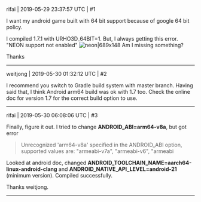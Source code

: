 rifai | 2019-05-29 23:37:57 UTC | #1

I want my android game built with 64 bit support because of google 64 bit policy. 

I compiled 1.7.1 with URHO3D_64BIT=1. But, I always getting this error.
"NEON support not enabled"
![neon|689x148](upload://t8QAChTqYJdQBYe5KgNNZt37H5n.png) 
Am I missing something?

Thanks

-------------------------

weitjong | 2019-05-30 01:32:12 UTC | #2

I recommend you switch to Gradle build system with master branch. Having said that, I think Android arm64 build was ok with 1.7 too. Check the online doc for version 1.7 for the correct build option to use.

-------------------------

rifai | 2019-05-30 06:08:06 UTC | #3

Finally, figure it out. 
I tried to change **ANDROID_ABI=arm64-v8a**, but got error

> Unrecognized 'arm64-v8a' specified in the ANDROID_ABI option, supported  values are: "armeabi-v7a", "armeabi-v6", "armeabi

Looked at android doc, changed **ANDROID_TOOLCHAIN_NAME=aarch64-linux-android-clang** and **ANDROID_NATIVE_API_LEVEL=android-21** (minimum version).
Compiled successfully. 

Thanks weitjong.

-------------------------

